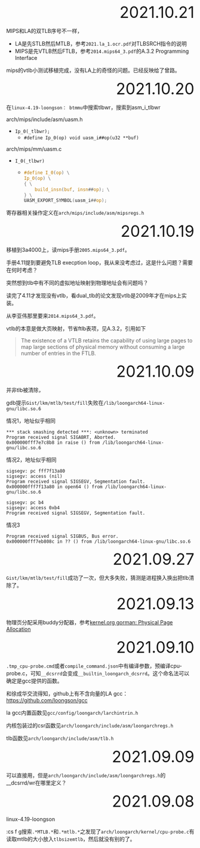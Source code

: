 <div style="text-align:right; font-size:3em;">2021.10.21</div>

MIPS和LA的双TLB序号不一样，

* LA是先STLB然后MTLB，参考`2021.la_1.ocr.pdf`对TLBSRCH指令的说明
* MIPS是先VTLB然后FTLB，参考`2014.mips64_3.pdf`的A.3.2 Programming Interface

mips的vtlb小测试移植完成，没有LA上的奇怪的问题。已经反映给了曾路。

<div style="text-align:right; font-size:3em;">2021.10.20</div>

在`linux-4.19-loongson： btmmu`中搜索tlbwr，搜索到asm_i_tlbwr

arch/mips/include/asm/uasm.h

* `Ip_0(_tlbwr);`
  * `#define Ip_0(op) void uasm_i##op(u32 **buf)`

arch/mips/mm/uasm.c

* `I_0(_tlbwr)`

  * ```c
    #define I_0(op) \
    Ip_0(op) \
    { \
        build_insn(buf, insn##op); \
    } \
    UASM_EXPORT_SYMBOL(uasm_i##op);
    ```

寄存器相关操作定义在`arch/mips/include/asm/mipsregs.h`

<div style="text-align:right; font-size:3em;">2021.10.19</div>

移植到3a4000上，读mips手册`2005.mips64_3.pdf`。

手册4.11提到要避免TLB execption loop，我从来没考虑过，这是什么问题？需要在何时考虑？

突然想到tlb中有不同的虚拟地址映射到物理地址会有问题吗？

读完了4.11才发现没有vtlb，看dual_tlb的论文发现vtlb是2009年才在mips上实装。

从李亚伟那里要来`2014.mips64_3.pdf`。

vtlb的本意是做大页映射，节省ftlb表项，见A.3.2，引用如下

> The existence of a VTLB retains the capability of using large pages to map large sections of physical memory without consuming a large number of entries in the FTLB.

<div style="text-align:right; font-size:3em;">2021.10.09</div>

并非tlb被清除，

gdb提示`Gist/lkm/mtlb/test/fill`失败在`/lib/loongarch64-linux-gnu/libc.so.6`

情况1，地址似乎相同

```
*** stack smashing detected ***: <unknown> terminated
Program received signal SIGABRT, Aborted.
0x000000fff7e7c8b8 in raise () from /lib/loongarch64-linux-gnu/libc.so.6
```

情况2，地址似乎相同

```
sigsegv: pc fff7f13a80
sigsegv: access (nil)
Program received signal SIGSEGV, Segmentation fault.
0x000000fff7f13a80 in open64 () from /lib/loongarch64-linux-gnu/libc.so.6
```

```
sigsegv: pc b4
sigsegv: access 0xb4
Program received signal SIGSEGV, Segmentation fault.
```

情况3

```
Program received signal SIGBUS, Bus error.
0x000000fff7eb808c in ?? () from /lib/loongarch64-linux-gnu/libc.so.6
```



<div style="text-align:right; font-size:3em;">2021.09.27</div>

`Gist/lkm/mtlb/test/fill`成功了一次，但大多失败，猜测是进程换入换出把tlb清除了。

<div style="text-align:right; font-size:3em;">2021.09.13</div>

物理页分配采用buddy分配器，参考[kernel.org gorman: Physical Page Allocation](https://www.kernel.org/doc/gorman/html/understand/understand009.html)

<div style="text-align:right; font-size:3em;">2021.09.10</div>

`.tmp_cpu-probe.cmd`或者`compile_command.json`中有编译参数，预编译cpu-probe.c，可知`__dcsrrd`会变成`__builtin_loongarch_dcsrrd`。这个命名法可以确定是gcc提供的函数。

和徐成华交流得知，github上有不含向量的LA gcc：https://github.com/loongson/gcc

la gcc内置函数见`gcc/config/loongarch/larchintrin.h`

内核包装过的csr函数见`arch/loongarch/include/asm/loongarchregs.h`

tlb函数见`arch/loongarch/include/asm/tlb.h`

<div style="text-align:right; font-size:3em;">2021.09.09</div>

可以直接用，但是`arch/loongarch/include/asm/loongarchregs.h`的__dcsrrd/wr在哪里定义？

<div style="text-align:right; font-size:3em;">2021.09.08</div>

linux-4.19-loongson

:cs f g搜索`.*MTLB.*`和`.*mtlb.*`之发现了`arch/loongarch/kernel/cpu-probe.c`有读取mtlb的大小放入`tlbsizemtlb`，然后就没有别的了。